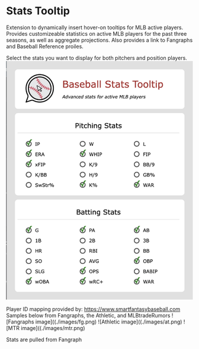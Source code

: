 # Stats Tooltip
Extension to dynamically insert hover-on tooltips for MLB active players. Provides customizeable statistics on active MLB players for the past three seasons, as well as aggregate projections. Also provides a link to Fangraphs and Baseball Reference proiles.

Select the stats you want to display for both pitchers and position players.
![Settings for tooltip](./images/settings.png)

Player ID mapping provided by: https://www.smartfantasybaseball.com
Samples below from Fangraphs, the Athletic, and MLBtradeRumors
![Fangraphs image]((./images/fg.png)
![Athletic image]((./images/at.png)
![MTR image]((./images/mtr.png)

Stats are pulled from Fangraph
